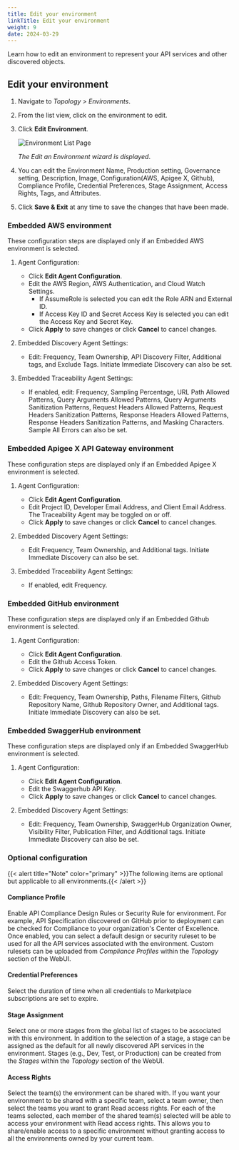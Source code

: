 ```yaml
---
title: Edit your environment
linkTitle: Edit your environment
weight: 9
date: 2024-03-29
---
```


Learn how to edit an environment to represent your API services and other discovered objects.

## Edit your environment

1. Navigate to *Topology > Environments*.
2. From the list view, click on the environment to edit.
3. Click **Edit Environment**.

    ![Environment List Page](/Images/central/Environment_Details_Edit.png)

    *The Edit an Environment wizard is displayed*.

4. You can edit the Environment Name, Production setting, Governance setting, Description, Image, Configuration(AWS, Apigee X, Github), Compliance Profile, Credential Preferences, Stage Assignment, Access Rights, Tags, and Attributes.
5. Click **Save & Exit** at any time to save the changes that have been made.

### Embedded AWS environment

These configuration steps are displayed only if an Embedded AWS environment is selected.

1. Agent Configuration:

    * Click **Edit Agent Configuration**.
    * Edit the AWS Region, AWS Authentication, and Cloud Watch Settings.
        * If AssumeRole is selected you can edit the Role ARN and External ID.
        * If Access Key ID and Secret Access Key is selected you can edit the Access Key and Secret Key.
    * Click **Apply** to save changes or click **Cancel** to cancel changes.

2. Embedded Discovery Agent Settings:

    * Edit: Frequency, Team Ownership, API Discovery Filter, Additional tags, and Exclude Tags. Initiate Immediate Discovery can also be set.

3. Embedded Traceability Agent Settings:

    * If enabled, edit: Frequency, Sampling Percentage, URL Path Allowed Patterns, Query Arguments Allowed Patterns, Query Arguments Sanitization Patterns, Request Headers Allowed Patterns, Request Headers Sanitization Patterns, Response Headers Allowed Patterns, Response Headers Sanitization Patterns, and Masking Characters. Sample All Errors can also be set.

### Embedded Apigee X API Gateway environment

These configuration steps are displayed only if an Embedded Apigee X environment is selected.

1. Agent Configuration:

    * Click **Edit Agent Configuration**.
    * Edit Project ID, Developer Email Address, and Client Email Address. The Traceability Agent may be toggled on or off.
    * Click **Apply** to save changes or click **Cancel** to cancel changes.

2. Embedded Discovery Agent Settings:

    * Edit Frequency, Team Ownership, and Additional tags. Initiate Immediate Discovery can also be set.

3. Embedded Traceability Agent Settings:

    * If enabled, edit Frequency.

### Embedded GitHub environment

These configuration steps are displayed only if an Embedded Github environment is selected.

1. Agent Configuration:

    * Click **Edit Agent Configuration**.
    * Edit the Github Access Token.
    * Click **Apply** to save changes or click **Cancel** to cancel changes.

2. Embedded Discovery Agent Settings:

    * Edit: Frequency, Team Ownership, Paths, Filename Filters, Github Repository Name, Github Repository Owner, and Additional tags. Initiate Immediate Discovery can also be set.

### Embedded SwaggerHub environment

These configuration steps are displayed only if an Embedded SwaggerHub environment is selected.

1. Agent Configuration:

    * Click **Edit Agent Configuration**.
    * Edit the Swaggerhub API Key.
    * Click **Apply** to save changes or click **Cancel** to cancel changes.

2. Embedded Discovery Agent Settings:

    * Edit: Frequency, Team Ownership, SwaggerHub Organization Owner, Visibility Filter, Publication Filter, and Additional tags. Initiate Immediate Discovery can also be set.

### Optional configuration

{{< alert title="Note" color="primary" >}}The following items are optional but applicable to all environments.{{< /alert >}}

#### Compliance Profile

Enable API Compliance Design Rules or Security Rule for environment. For example, API Specification discovered on GitHub prior to deployment can be checked for Compliance to your organization's Center of Excellence. Once enabled, you can select a default design or security ruleset to be used for all the API services associated with the environment. Custom rulesets can be uploaded from *Compliance Profiles* within the *Topology* section of the WebUI.

#### Credential Preferences

Select the duration of time when all credentials to Marketplace subscriptions are set to expire.

#### Stage Assignment

Select one or more stages from the global list of stages to be associated with this environment. In addition to the selection of a stage, a stage can be assigned as the default for all newly discovered API services in the environment. Stages (e.g., Dev, Test, or Production) can be created from the *Stages* within the *Topology* section of the WebUI.

#### Access Rights

Select the team(s) the environment can be shared with. If you want your environment to be shared with a specific team, select a team owner, then select the teams you want to grant Read access rights. For each of the teams selected, each member of the shared team(s) selected will be able to access your environment with Read access rights. This allows you to share/enable access to a specific environment without granting access to all the environments owned by your current team.

